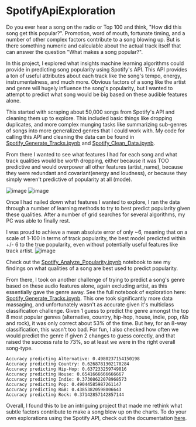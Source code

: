 # SpotifyApiExploration

Do you ever hear a song on the radio or Top 100 and think, "How did this song get this popular?". Promotion, word of mouth, fortunate timing, and a number of other complex factors contribute to a song blowing up. But is there something numeric and calculable about the actual track itself that can answer the question "What makes a song popular?". 

In this project, I explored what insights machine learning algorithms could provide in predicting song popularity using Spotify's API. This API provides a ton of useful attributes about each track like the song's tempo, energy, instrumentalness, and much more. Obvious factors of a song like the artist and genre will hugely influence the song's popularity, but I wanted to attempt to predict what song would be big based on these audible features alone.

This started with scraping about 50,000 songs from Spotify's API and cleaning them up to explore. This included basic things like dropping duplicates, and more complex munging tasks like summarizing sub-genres of songs into more generalized genres that I could work with.  My code for calling this API and cleaning the data can be found in [Spotify_Generate_Tracks.ipynb](https://github.com/ekatnic/SpotifyApiExploration/blob/master/Spotify_Generate_Tracks.ipynb) and [Spotify_Clean_Data.ipynb](https://github.com/ekatnic/SpotifyApiExploration/blob/master/Spotify_Clean_Data.ipynb).

From there I wanted to see what features I had for each song and what track qualities would be worth dropping, either because it was TOO predictive and would overpower all other features (artist_name), because they were redundant and covariant(energy and loudness), or because they simply weren't predictive of popularity at all (mode).

![image](https://user-images.githubusercontent.com/25894069/121595524-377b5e80-c9f3-11eb-963b-0b7a8cc44362.png)
![image](https://user-images.githubusercontent.com/25894069/121595546-3e09d600-c9f3-11eb-9c34-53bade362faa.png)

Once I had nailed down what features I wanted to explore, I ran the data through a number of learning methods to try to best predict popularity given these qualities. After a number of grid searches for several algorithms, my PC was able to finally rest. 

I was proud to achieve a mean absolute error of only ~6, meaning that on a scale of 1-100 in terms of track popularity, the best model predicted within +/- 6 to the true popularity, even without potentially useful features like track artist. 
![image](https://user-images.githubusercontent.com/25894069/121592529-a8207c00-c9ef-11eb-8654-da783bb67c75.png)

Check out the [Spotify_Analyze_Popularity.ipynb](https://github.com/ekatnic/SpotifyApiExploration/blob/master/Spotify_Analyze_Popularity.ipynb) notebook to see my findings on what qualities of a song are best used to predict popularity. 

From there, I took on another challenge of trying to predict a song's genre based on these audio features alone, again excluding artist, as this essentially gave the genre away. See the full notebook of exploration here: [Spotify_Generate_Tracks.ipynb](https://github.com/ekatnic/SpotifyApiExploration/blob/master/Spotify_Analyze_Genre.ipynb). This one took significantly more data massaging, and unfortunately wasn't as accurate given it's multiclass classification challenge. Given 1 guess to predict the genre amongst the top 8 most popular genres (alternative, country, hip-hop, house, indie, pop, r&b and rock), it was only correct about 53% of the time. But hey, for an 8-way classification, this wasn't too bad. For fun, I also checked how often we would predict the genre if given 2 changes to guess corectly, and that raised the success rate to 73%, so at least we were in the right overall song-type.

```
Accuracy predicting Alternative: 0.4980237154150198
Accuracy predicting Country: 0.6268781302170284
Accuracy predicting Hip-Hop: 0.637233259749816
Accuracy predicting House: 0.6541666666666667
Accuracy predicting Indie: 0.37308622078968573
Accuracy predicting Pop: 0.49044585987261147
Accuracy predicting R&B: 0.43853820598006643
Accuracy predicting Rock: 0.37142857142857144
```

Overall, I found this to be an intriguing project that made me rethink what subtle factors contribute to make a song blow up on the charts. To do your own explorations using the Spotify API, check out the documentation [here](https://developer.spotify.com/documentation/web-api/).
